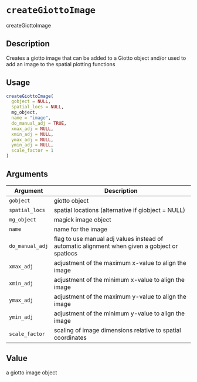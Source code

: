 # `createGiottoImage`

createGiottoImage


## Description

Creates a giotto image that can be added to a Giotto object and/or used to add an image to the spatial plotting functions


## Usage

```r
createGiottoImage(
  gobject = NULL,
  spatial_locs = NULL,
  mg_object,
  name = "image",
  do_manual_adj = TRUE,
  xmax_adj = NULL,
  xmin_adj = NULL,
  ymax_adj = NULL,
  ymin_adj = NULL,
  scale_factor = 1
)
```


## Arguments

Argument      |Description
------------- |----------------
`gobject`     |     giotto object
`spatial_locs`     |     spatial locations (alternative if giobject = NULL)
`mg_object`     |     magick image object
`name`     |     name for the image
`do_manual_adj`     |     flag to use manual adj values instead of automatic alignment when given a gobject or spatlocs
`xmax_adj`     |     adjustment of the maximum x-value to align the image
`xmin_adj`     |     adjustment of the minimum x-value to align the image
`ymax_adj`     |     adjustment of the maximum y-value to align the image
`ymin_adj`     |     adjustment of the minimum y-value to align the image
`scale_factor`     |     scaling of image dimensions relative to spatial coordinates


## Value

a giotto image object


